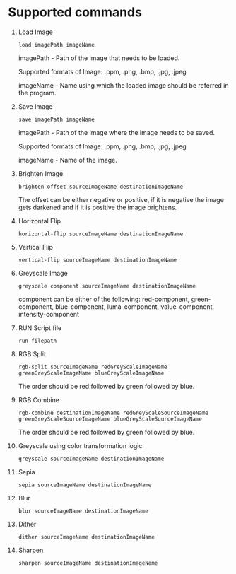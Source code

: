 # Supported commands

1. Load Image

   `load imagePath imageName`

    imagePath - Path of the image that needs to be loaded.

    Supported formats of Image: .ppm, .png, .bmp, .jpg, .jpeg

    imageName - Name using which the loaded image should be referred in the program.

    
2. Save Image
    
    `save imagePath imageName`

   imagePath - Path of the image where the image needs to be saved.

   Supported formats of Image: .ppm, .png, .bmp, .jpg, .jpeg

   imageName - Name of the image.



3. Brighten Image
    
    `brighten offset sourceImageName destinationImageName`
    
    The offset can be either negative or positive, if it is negative the image gets darkened and if it is positive the image brightens.


4. Horizontal Flip
    
    `horizontal-flip sourceImageName destinationImageName`


5. Vertical Flip

    `vertical-flip sourceImageName destinationImageName`
    

6. Greyscale Image
    
    `greyscale component sourceImageName destinationImageName`

    component can be either of the following: red-component, green-component, blue-component, luma-component, value-component, intensity-component


7. RUN Script file
    
    `run filepath`


8. RGB Split
    
    `rgb-split sourceImageName redGreyScaleImageName greenGreyScaleImageName blueGreyScaleImageName`

    The order should be red followed by green followed by blue.


9. RGB Combine
    
    `rgb-combine destinationImageName redGreyScaleSourceImageName greenGreyScaleSourceImageName blueGreyScaleSourceImageName`

   The order should be red followed by green followed by blue.


10. Greyscale using color transformation logic
    
    `greyscale sourceImageName destinationImageName`


11. Sepia

    `sepia sourceImageName destinationImageName`


12. Blur
    
    `blur sourceImageName destinationImageName`


13. Dither

    `dither sourceImageName destinationImageName`


14. Sharpen

    `sharpen sourceImageName destinationImageName`

    